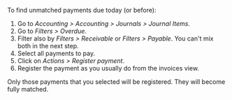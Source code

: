 To find unmatched payments due today (or before):

1. Go to *Accounting > Accounting > Journals > Journal Items*.
1. Go to *Filters > Overdue*.
1. Filter also by *Filters > Receivable* or *Filters > Payable*. You can't mix
   both in the next step.
1. Select all payments to pay.
1. Click on *Actions > Register payment*.
1. Register the payment as you usually do from the invoices view.

Only those payments that you selected will be registered. They will become
fully matched.
